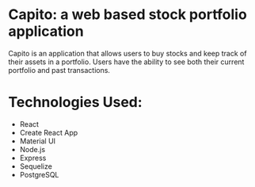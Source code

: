 # Capito: a web based stock portfolio application

Capito is an application that allows users to buy stocks and keep track of their assets in a portfolio. Users have the ability to see both their current portfolio and past transactions.

# Technologies Used:

* React
* Create React App
* Material UI
* Node.js
* Express
* Sequelize
* PostgreSQL
